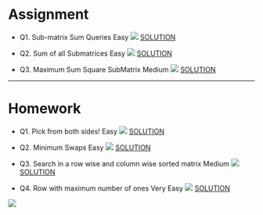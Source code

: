 # Assignment
 
- Q1. Sub-matrix Sum Queries Easy [![](https://img.shields.io/badge/-EASY-green)]() [SOLUTION](src/main/java/com/scaler/dsa/assignement/SubmatrixSumQueries.java)

- Q2. Sum of all Submatrices Easy [![](https://img.shields.io/badge/-EASY-green)]() [SOLUTION](src/main/java/com/scaler/dsa/assignement/SumofallSubmatrices.java)

- Q3. Maximum Sum Square SubMatrix Medium [![](https://img.shields.io/badge/-MEDIUM-yellow)]() [SOLUTION](src/main/java/com/scaler/dsa/assignement/MaximumSumSquareSubMatrix.java)


*** 

# Homework
 
- Q1. Pick from both sides! Easy [![](https://img.shields.io/badge/-EASY-green)]() [SOLUTION](src/main/java/com/scaler/dsa/homework/Pickfrombothsides.java)
- Q2. Minimum Swaps Easy [![](https://img.shields.io/badge/-EASY-green)]() [SOLUTION](src/main/java/com/scaler/dsa/homework/MinimumSwaps.java)

- Q3. Search in a row wise and column wise sorted matrix Medium [![](https://img.shields.io/badge/-MEDIUM-yellow)]() [SOLUTION](src/main/java/com/scaler/dsa/homework/Searchinarowwiseandcolumnwisesortedmatrix.java)

- Q4. Row with maximum number of ones Very Easy [![](https://img.shields.io/badge/-EASY-green)]() [SOLUTION](src/main/java/com/scaler/dsa/homework/Rowwithmaximumnumberofones.java)


[![](https://img.shields.io/badge/github-blue?style=for-the-badge)](https://github.com/pashmash372)


[//]: # (https://img.shields.io/badge/-EASY-green)

[//]: # ()

[//]: # ()

[//]: # (https://img.shields.io/badge/-MEDIUM-yellow)

[//]: # ()

[//]: # ()

[//]: # (https://img.shields.io/badge/-HARD-red)